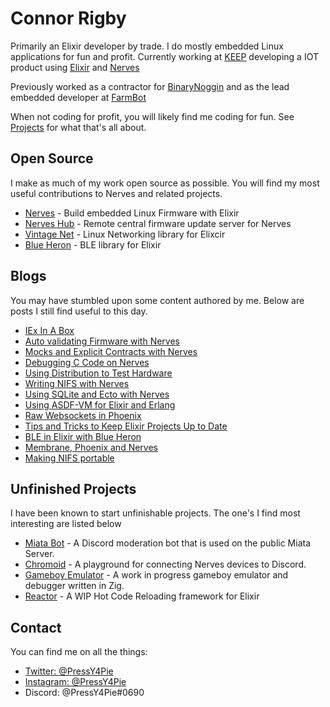 # Connor Rigby

Primarily an Elixir developer by trade. I do mostly embedded Linux applications
for fun and profit. Currently working at [KEEP](https://discoverkeep.com) developing a IOT product using
[Elixir](https://elixir-lang.org/) and [Nerves](https://www.nerves-project.org/)

Previously worked as a contractor for [BinaryNoggin](https://binarynoggin.com/) and
as the lead embedded developer at [FarmBot](https://farm.bot/)

When not coding for profit, you will likely find me coding for fun. See [Projects](#Unfinished-Projects)
for what that's all about. 

## Open Source

I make as much of my work open source as possible. You will find my most useful contributions
to Nerves and related projects. 

* [Nerves](https://github.com/nerves-project/) - Build embedded Linux Firmware with Elixir 
* [Nerves Hub](https://github.com/nerves-project/) - Remote central firmware update server for Nerves
* [Vintage Net](https://github.com/nerves-networking/) - Linux Networking library for Elixcir
* [Blue Heron](https://github.com/blue-heron/) - BLE library for Elixir

## Blogs

You may have stumbled upon some content authored by me. Below are posts
I still find useful to this day.

* [IEx In A Box](https://cone.codes/posts/iex-in-a-box/)
* [Auto validating Firmware with Nerves](https://cone.codes/posts/auto-validate-nerves-firmware/)
* [Mocks and Explicit Contracts with Nerves](https://embedded-elixir.com/post/2018-09-25-mocks-and-explicit-contracts-expansion/)
* [Debugging C Code on Nerves](https://embedded-elixir.com/post/2021-07-03-debugging-c/)
* [Using Distribution to Test Hardware](https://embedded-elixir.com/post/2018-12-10-using-distribution-to-test-hardware/)
* [Writing NIFS with Nerves](https://embedded-elixir.com/post/2017-12-23-using-nifs-with-nerves/)
* [Using SQLite and Ecto with Nerves](https://embedded-elixir.com/post/2017-09-22-using-ecto-and-sqlite3-with-nerves/)
* [Using ASDF-VM for Elixir and Erlang](https://embedded-elixir.com/post/2017-05-23-using-asdf-vm/)
* [Raw Websockets in Phoenix](https://binarynoggin.com/blog/add-raw-websockets-in-phoenix/)
* [Tips and Tricks to Keep Elixir Projects Up to Date](https://binarynoggin.com/blog/tips-and-tricks-for-keeping-elixir-projects-up-to-date/)
* [BLE in Elixir with Blue Heron](https://binarynoggin.com/blog/ble-elixir/)
* [Membrane, Phoenix and Nerves](https://binarynoggin.com/blog/membrane-phoenix-nerves/)
* [Making NIFS portable](https://binarynoggin.com/blog/making-nifs-portable/)

## Unfinished Projects

I have been known to start unfinishable projects. 
The one's I find most interesting are listed below

* [Miata Bot](https://github.com/miata-bot/) - A Discord moderation bot that is used on the public Miata Server.
* [Chromoid](https://github.com/connorrigby/chromoid) - A playground for connecting Nerves devices to Discord. 
* [Gameboy Emulator](https://github.com/ConnorRigby/lameboy) - A work in progress gameboy emulator and debugger written in Zig.
* [Reactor](https://github.com/ConnorRigby/reactor) - A WIP Hot Code Reloading framework for Elixir

## Contact

You can find me on all the things:

* [Twitter: @PressY4Pie](https://twitter.com/PressY4Pie)
* [Instagram: @PressY4Pie](https://www.instagram.com/PressY4Pie/)
* Discord: @PressY4Pie#0690
